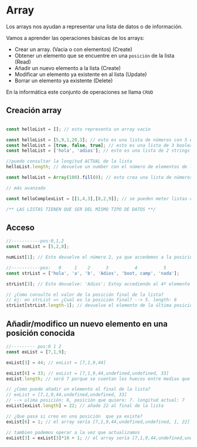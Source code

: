 # Array

Los arrays nos ayudan a representar una lista de datos o de información.

Vamos a aprender las operaciones básicas de los arrays:

- Crear un array. (Vacia o con elementos) (Create)
- Obtener un elemento que se encuentre en una `posición` de la lista (Read)
- Añadir un nuevo elemento a la lista (Create)
- Modificar un elemento ya existente en al lista (Update)
- Borrar un elemento ya existente (Delete)

En la informática este conjunto de operaciones se llama `CRUD`

## Creación array

```js

const helloList = []; // esto representa un array vacio

const helloList = [5,9,1,20,3]; // esto es una lista de números con 5 elementos
const helloList = [true, false, true]; // esto es una lista de 3 booleanos
const helloList = ['hola', 'adios']; // esto es una lista de 2 strings

//puedo consultar la longitud ACTUAL de la lista
helloList.length; // devuelve un number con el número de elementos de la lista

const helloList = Array(100).fill(0); // esto crea una lista de números de 100 elementos con valor 0

// más avanzado

const helloComplexList = [[1,4,3],[8,2,9]]; // se pueden meter listas como elementos de listas

/** LAS LISTAS TIENEN QUE SER DEL MISMO TIPO DE DATOS **/
```

## Acceso

```js
//-----------pos:0,1,2
const numList = [5,2,8];

numList[1]; // Esto devuelve el número 2, ya que accedemos a la posición 1 de la lista

//-----------pos:   0     1    2      3          4          5
const strList = ['hola', 'a', 'b', 'Adios', 'boot, camp', 'nada'];

strList[3]; // Esto devuelve: 'Adios'; Estoy accediendo al 4º elemento de la lista

// ¿Como consulto el valor de la posición final de la lista?
// ej: en strList => ¿Cual es la posición final? --> 5. length: 6
strList[strList.length-1]; // devuelve el elemento de la última posición
```

## Añadir/modifico un nuevo elemento en una posición conocida

```js
//--------- pos:0 1 2
const exList = [7,1,9];

exList[3] = 44; // exList = [7,1,9,44]

exList[6] = 33; // exList = [7,1,9,44,undefined,undefined, 33]
exList.length; // será 7 porque se cuentan los huecos entre medias que no tienen valor

// ¿Como puedo añadir un elemento al final de la lista?
// exList = [7,1,9,44,undefined,undefined, 33] 
// --> ulima posición: 6, posición que quiero: 7. longitud actual: 7
exList[exList.length] = 22; // añade 22 al final de la lista

// ¿Que pasa si creo en una posición  que ya existe?
exList[6] = 1; // el array sería [7,1,9,44,undefined,undefined, 1, 22]

// tambien podemos operar a la vez que actualizamos
exList[3] = exList[3]*10 + 1; // el array sería [7,1,9,44,undefined,undefined, 1, 22]
```
